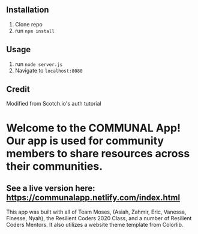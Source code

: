 ## Installation

1. Clone repo
2. run `npm install`

## Usage

1. run `node server.js`
2. Navigate to `localhost:8080`

## Credit

Modified from Scotch.io's auth tutorial

# Welcome to the COMMUNAL App! Our app is used for community members to share resources across their communities.

## See a live version here: https://communalapp.netlify.com/index.html


This app was built with all of Team Moses, (Asiah, Zahmir, Eric, Vanessa, Finesse, Nyah), the Resilient Coders 2020 Class, and a number of Resilient Coders Mentors. It also utilizes a website theme template from Colorlib. 
